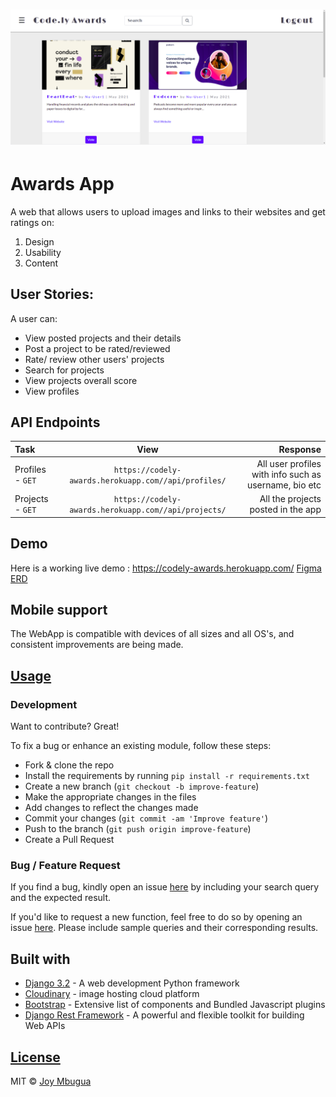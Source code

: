 # ![AwardsApp](https://github.com/JoyMbugua/code.ly/blob/master/staticfiles/img/awardsapp.png)

# Awards App

A web that allows users to upload images and links to their websites and get ratings on:
  1. Design
  2. Usability
  3. Content

## User Stories:
A user can:
* View posted projects and their details
* Post a project to be rated/reviewed
* Rate/ review other users' projects
* Search for projects 
* View projects overall score
* View profiles

## API Endpoints
| Task | View| Response |
| :---         |     :---:      |          ---: |
| Profiles - `GET`   | `https://codely-awards.herokuapp.com//api/profiles/`      |  All user profiles with info such as username, bio etc   |
| Projects - `GET`   | `https://codely-awards.herokuapp.com//api/projects/`      |  All the projects posted in the app    |
## Demo

Here is a working live demo : <https://codely-awards.herokuapp.com/>
[Figma](https://www.figma.com/file/IU2rCP0ekd7P8cztS28w1s/Codely.io?node-id=0%3A1)
[ERD](https://lucid.app/lucidchart/f3bc30d1-4edd-4da5-8f58-3af1c427f50c/edit?beaconFlowId=88584C51AD82AA46&invitationId=inv_63f88b8b-9054-486f-aaf3-6bb246f0e891&page=0_0#)

## Mobile support

The WebApp is compatible with devices of all sizes and all OS's, and consistent improvements are being made.



## [Usage](https://codely-awards.herokuapp.com/)

### Development

Want to contribute? Great!

To fix a bug or enhance an existing module, follow these steps:

- Fork & clone the repo
- Install the requirements by running `pip install -r requirements.txt`  
- Create a new branch (`git checkout -b improve-feature`)
- Make the appropriate changes in the files
- Add changes to reflect the changes made
- Commit your changes (`git commit -am 'Improve feature'`)
- Push to the branch (`git push origin improve-feature`)
- Create a Pull Request

### Bug / Feature Request

If you find a bug, kindly open an issue [here](https://github.com/JoyMbugua/code.ly/issues/new) by including your search query and the expected result.

If you'd like to request a new function, feel free to do so by opening an issue [here](https://github.com/JoyMbugua/code.ly/issues/new). Please include sample queries and their corresponding results.

## Built with

- [Django 3.2](https://docs.djangoproject.com/en/3.2/) - A web development Python framework
- [Cloudinary](https://cloudinary.com/documentation/django_image_and_video_upload#django_forms_and_models) - image hosting cloud platform
- [Bootstrap](https://getbootstrap.com/docs/4.6/getting-started/introduction/) - Extensive list of components and Bundled Javascript plugins
- [Django Rest Framework](https://www.django-rest-framework.org/) - A powerful and flexible toolkit for building Web APIs

## [License](https://github.com/JoyMbugua/code.ly/blob/master/LICENSE)

MIT © [Joy Mbugua ](https://github.com/JoyMbugua)
